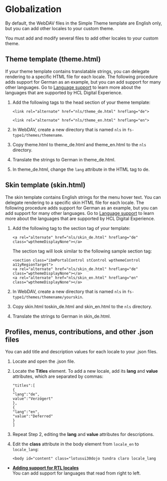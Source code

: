 # Globalization

By default, the WebDAV files in the Simple Theme template are English only, but you can add other locales to your custom theme.

You must add and modify several files to add other locales to your custom theme.

## Theme template (theme.html)

If your theme template contains translatable strings, you can delegate rendering to a specific HTML file for each locale. The following procedure adds support for German as an example, but you can add support for many other languages. Go to [Language support](../../../../deploy_dx/manage/portal_admin_tools/language_support/index.md) to learn more about the languages that are supported by HCL Digital Experience.

1.  Add the following tags to the head section of your theme template:

    ```
    <link rel="alternate" href="nls/theme_de.html" hreflang="de">
    ```

    ```
    <link rel="alternate" href="nls/theme_en.html" hreflang="en">
    ```

2.  In WebDAV, create a new directory that is named `nls` in `fs-type1/themes/themename`.
3.  Copy theme.html to theme_de.html and theme_en.html to the `nls` directory.
4.  Translate the strings to German in theme_de.html.
5.  In theme_de.html, change the `lang` attribute in the HTML tag to de.

## Skin template (skin.html)

The skin template contains English strings for the menu hover text. You can delegate rendering to a specific skin HTML file for each locale. The following procedure adds support for German as an example, but you can add support for many other languages. Go to [Language support](../../../../deploy_dx/manage/portal_admin_tools/language_support/index.md) to learn more about the languages that are supported by HCL Digital Experience.

1.  Add the following tag to the section tag of your template:

    ```
    <a rel="alternate" href="nls/skin_de.html" hreflang="de" class="wpthemeDisplayNone"></a>
    ```

    The section tag will look similar to the following sample section tag:

    ```
    <section class="ibmPortalControl stControl wpthemeControl a11yRegionTarget">
    <a rel="alternate" href="nls/skin_de.html" hreflang="de" class="wpthemeDisplayNone"></a>
    <a rel="alternate" href="nls/skin_en.html" hreflang="en" class="wpthemeDisplayNone"></a>
    ```

2.  In WebDAV, create a new directory that is named `nls` in `fs-type1/themes/themename/yourskin`.
3.  Copy skin.html toskin_de.html and skin_en.html to the `nls` directory.
4.  Translate the strings to German in skin_de.html.

## Profiles, menus, contributions, and other .json files

You can add title and description values for each locale to your .json files.

1.  Locate and open the .json file.
2.  Locate the **Titles** element. To add a new locale, add its **lang** and **value** attributes, which are separated by commas:

    ```
    "titles":[
    {
    "lang":"de",
    value":"Verzögert"
    },
    {
    "lang":"en",
    "value":"Deferred"
    }
    ]
    ```

3.  Repeat Step 2, editing the **lang** and **value** attributes for descriptions.
4.  Edit the **class** attribute in the body element from `locale_en` to `locale_lang`:

    ```
    <body id="content" class="lotusui30dojo tundra claro locale_lang
    ```


-   **[Adding support for RTL locales](themeopt_themedev_rtl_locales.md)**  
You can add support for languages that read from right to left.



